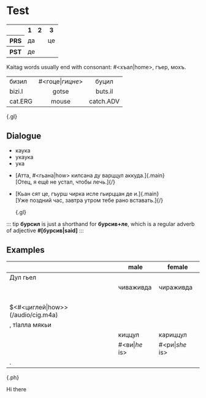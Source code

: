 # Test

<table class="c-t">
    <tr>
        <th></th>
        <th>1</th>
        <th>2</th>
        <th>3</th>
    </tr>
    <tr>
        <th>PRS</th>
        <td colspan="2"><Word>да<template #content> I/you/we</template></Word></td>
        <td><Word>це<template #content>he/she/it/they</template></Word></td>
    </tr>
        <tr>
        <th>PST</th>
        <td colspan="3">де</td>
    </tr>
</table>

Kaitag words usually end with consonant: #<хъал|home>, гъер, мохъ.

|         |                  |           |
| ------- | :--------------: | :-------: |
| бизил   | #<гоце\|_гицне_> |   буцил   |
| bizi.l  |      gotse       |  buts.il  |
| cat.ERG |      mouse       | catch.ADV |

{.gl}

## Dialogue

- каука
- укаука
- ука

* [Атта, #<гьана|how> килсана ду варццул аккуда.]{.main}  
  [Отец, я ещё не устал, чтобы лечь.]{/}

* [Кьан сят це, гъурш чирка исле гьирццан де и.]{.main}  
  [Уже поздний час, завтра утром тебе рано вставать.]{/}

  {.gl}

::: tip
**бурсил** is just a shorthand for **бурсив+ле**, which is a regular adverb of adjective **#[бурсив|said]**
:::

## Examples

|                                   | male           | female          |
| --------------------------------- | -------------- | --------------- |
| Дул гьел                          |
|                                   | чиваживда      | чираживда       |
| &nbsp;                            |
| $<#<циглей\|how>>(/audio/cig.m4a) |
| , тӏалла мякьи                    |
|                                   | киццул         | кариццул        |
|                                   | #<ви\|_he_ is> | #<ри\|_she_ is> |
| .                                 |

{.ph}

Hi there
